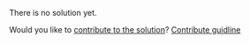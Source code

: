 
There is no solution yet.

Would you like to [contribute to the solution](https://github.com/BFEdev/BFE.dev-solutions/blob/main/question/what-does-a-http-request-look-like_en.md)? [Contribute guidline](https://github.com/BFEdev/BFE.dev-solutions#how-to-contribute)
